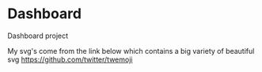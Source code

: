 # Dashboard

Dashboard project 

My svg's come from the link below which contains a big variety of beautiful svg
https://github.com/twitter/twemoji